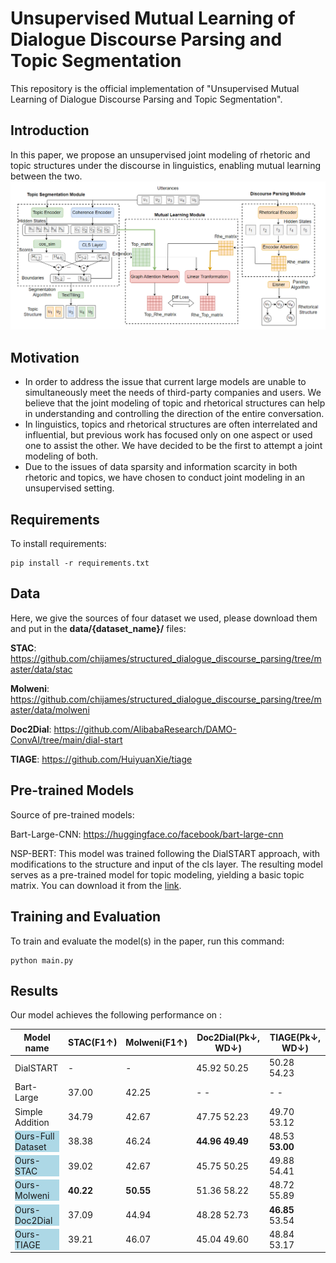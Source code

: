 # Unsupervised Mutual Learning of Dialogue Discourse Parsing and Topic Segmentation

This repository is the official implementation of "Unsupervised Mutual Learning of Dialogue Discourse Parsing and Topic Segmentation".

## Introduction
In this paper, we propose an unsupervised joint modeling of rhetoric and topic structures under the discourse in linguistics, enabling mutual learning between the two.
![Model Architecture](https://github.com/Jeff-Sue/URT/blob/main/main2.png)

## Motivation
- In order to address the issue that current large models are unable to simultaneously meet the needs of third-party companies and users. We believe that the joint modeling of topic and rhetorical structures can help in understanding and controlling the direction of the entire conversation.
- In linguistics, topics and rhetorical structures are often interrelated and influential, but previous work has focused only on one aspect or used one to assist the other. We have decided to be the first to attempt a joint modeling of both.
- Due to the issues of data sparsity and information scarcity in both rhetoric and topics, we have chosen to conduct joint modeling in an unsupervised setting.

## Requirements

To install requirements:

```setup
pip install -r requirements.txt
```

## Data

Here, we give the sources of four dataset we used, please download them and put in the **data/{dataset_name}/** files:

**STAC**: https://github.com/chijames/structured_dialogue_discourse_parsing/tree/master/data/stac

**Molweni**: https://github.com/chijames/structured_dialogue_discourse_parsing/tree/master/data/molweni

**Doc2Dial**: https://github.com/AlibabaResearch/DAMO-ConvAI/tree/main/dial-start

**TIAGE**: https://github.com/HuiyuanXie/tiage

## Pre-trained Models

Source of pre-trained models:

Bart-Large-CNN: https://huggingface.co/facebook/bart-large-cnn

NSP-BERT: This model was trained following the DialSTART approach, with modifications to the structure and input of the cls layer. The resulting model serves as a pre-trained model for topic modeling, yielding a basic topic matrix. You can download it from the [link](https://drive.google.com/file/d/12BzNwtbMyTL2jaEKpXOTWeOeqRJ55orF/view?usp=drive_link).


## Training and Evaluation

To train and evaluate the model(s) in the paper, run this command:

```train
python main.py
```

## Results

Our model achieves the following performance on :

<style>
    .highlight {
        background-color: lightblue;
    }
</style>

| Model name         | STAC(F1↑) |Molweni(F1↑) | Doc2Dial(Pk↓, WD↓) | TIAGE(Pk↓, WD↓)|
| ------------------ |---------------- | -------------- |---------------- | -------------- |
| DialSTART  |     -    |     -     | 45.92 50.25 | 50.28 54.23|
| Bart-Large  |     37.00    |     42.25     | - - | - -|
| Simple Addition  |     34.79    |     42.67     | 47.75 52.23 | 49.70 53.12|
| <div class="highlight">Ours-Full Dataset  |     38.38     |     46.24      | **44.96 49.49** | 48.53 **53.00** |
| <div class="highlight">Ours-STAC  |     39.02     |     42.67     | 45.75 50.25 | 49.88 54.41 |
| <div class="highlight">Ours-Molweni  |     **40.22**     |     **50.55**    | 51.36 58.22 | 48.72 55.89 |
| <div class="highlight">Ours-Doc2Dial  |     37.09     |     44.94    | 48.28 52.73 | **46.85** 53.54 |
| <div class="highlight">Ours-TIAGE  |     39.21   |     46.07    | 45.04 49.60 | 48.84 53.17 |

